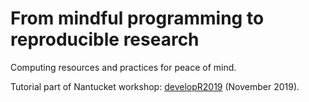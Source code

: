 # From mindful programming to reproducible research

Computing resources and practices for peace of mind.

Tutorial part of Nantucket workshop: [developR2019](https://github.com/NantucketDevelopeR/2019Workshop) (November 2019).